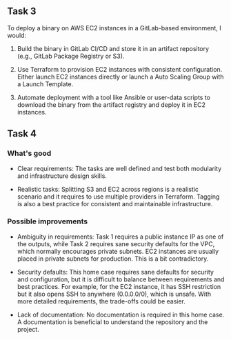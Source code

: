 ## Task 3

To deploy a binary on AWS EC2 instances in a GitLab-based environment, I would:

1. Build the binary in GitLab CI/CD and store it in an artifact repository (e.g., GitLab Package Registry or S3).

2. Use Terraform to provision EC2 instances with consistent configuration. Either launch EC2 instances directly or launch a Auto Scaling Group with a Launch Template.

3. Automate deployment with a tool like Ansible or user-data scripts to download the binary from the artifact registry and deploy it in EC2 instances.

## Task 4

### What's good

- Clear requirements: The tasks are well defined and test both modularity and infrastructure design skills.

- Realistic tasks: Splitting S3 and EC2 across regions is a realistic scenario and it requires to use multiple providers in Terraform. Tagging is also a best practice for consistent and maintainable infrastructure.

### Possible improvements

- Ambiguity in requirements: Task 1 requires a public instance IP as one of the outputs, while Task 2 requires sane security defaults for the VPC, which normally encourages private subnets. EC2 instances are usually placed in private subnets for production. This is a bit contradictory.

- Security defaults: This home case requires sane defaults for security and configuration, but it is difficult to balance between requirements and best practices. For example, for the EC2 instance, it has SSH restriction but it also opens SSH to anywhere (0.0.0.0/0), which is unsafe. With more detailed requirements, the trade-offs could be easier.

- Lack of documentation: No documentation is required in this home case. A documentation is beneficial to understand the repository and the project.
